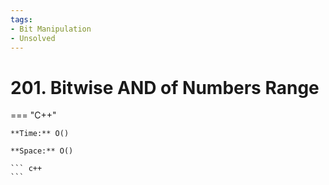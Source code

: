 ```yaml
---
tags:
- Bit Manipulation
- Unsolved
---
```



# 201. Bitwise AND of Numbers Range

=== "C++"

    **Time:** O()

    **Space:** O()

    ``` c++
    ```
